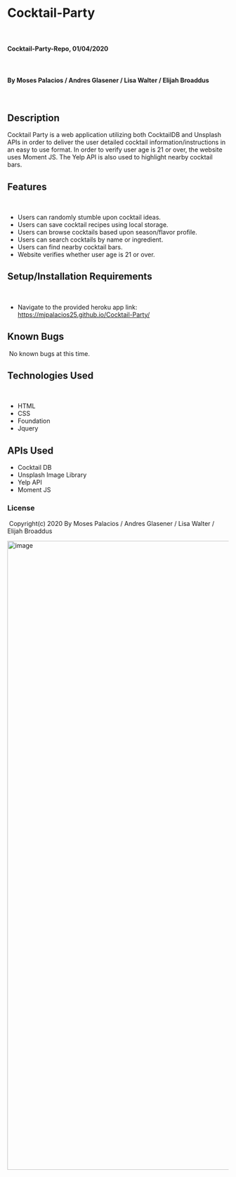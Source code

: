 # Cocktail-Party
​
#### Cocktail-Party-Repo, 01/04/2020
​
#### By Moses Palacios / Andres Glasener / Lisa Walter / Elijah Broaddus 
​
## Description

Cocktail Party is a web application utilizing both CocktailDB and Unsplash APIs in order to deliver the user detailed cocktail information/instructions in an easy to use format. In order to verify user age is 21 or over, the website uses Moment JS. The Yelp API is also used to highlight nearby cocktail bars.

## Features
​
* Users can randomly stumble upon cocktail ideas.
* Users can save cocktail recipes using local storage.
* Users can browse cocktails based upon season/flavor profile.
* Users can search cocktails by name or ingredient. 
* Users can find nearby cocktail bars.
* Website verifies whether user age is 21 or over.
 

## Setup/Installation Requirements
​
* Navigate to the provided heroku app link: https://mjpalacios25.github.io/Cocktail-Party/
​
## Known Bugs
​
No known bugs at this time. 
​
## Technologies Used
​
* HTML
* CSS
* Foundation
* Jquery 
​
## APIs Used

* Cocktail DB
* Unsplash Image Library
* Yelp API 
* Moment JS

### License
​
Copyright(c) 2020 By Moses Palacios / Andres Glasener / Lisa Walter / Elijah Broaddus

<img width="1433" alt="image" src="https://user-images.githubusercontent.com/52770466/71769668-d42df880-2ef1-11ea-9ee3-d8ddcbadc258.png">
